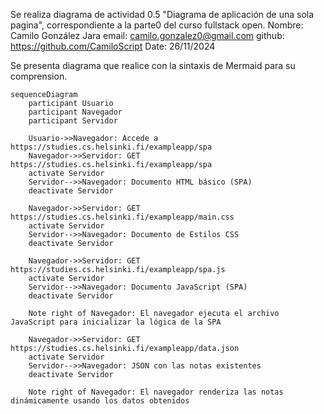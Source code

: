 Se realiza diagrama de actividad 0.5 "Diagrama de aplicación de una sola pagina", correspondiente a la parte0 del curso fullstack open.
Nombre: Camilo González Jara
email: camilo.gonzalez0@gmail.com
github: https://github.com/CamiloScript
Date: 26/11/2024

Se presenta diagrama que realice con la sintaxis de Mermaid para su comprension.

```mermaid
sequenceDiagram
    participant Usuario
    participant Navegador
    participant Servidor

    Usuario->>Navegador: Accede a https://studies.cs.helsinki.fi/exampleapp/spa
    Navegador->>Servidor: GET https://studies.cs.helsinki.fi/exampleapp/spa
    activate Servidor
    Servidor-->>Navegador: Documento HTML básico (SPA)
    deactivate Servidor

    Navegador->>Servidor: GET https://studies.cs.helsinki.fi/exampleapp/main.css
    activate Servidor
    Servidor-->>Navegador: Documento de Estilos CSS
    deactivate Servidor

    Navegador->>Servidor: GET https://studies.cs.helsinki.fi/exampleapp/spa.js
    activate Servidor
    Servidor-->>Navegador: Documento JavaScript (SPA)
    deactivate Servidor

    Note right of Navegador: El navegador ejecuta el archivo JavaScript para inicializar la lógica de la SPA

    Navegador->>Servidor: GET https://studies.cs.helsinki.fi/exampleapp/data.json
    activate Servidor
    Servidor-->>Navegador: JSON con las notas existentes
    deactivate Servidor

    Note right of Navegador: El navegador renderiza las notas dinámicamente usando los datos obtenidos